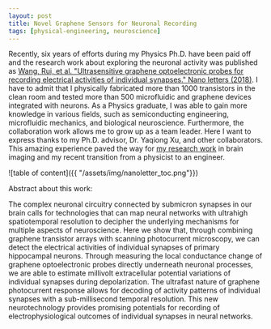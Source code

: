 ```yaml
---
layout: post
title: Novel Graphene Sensors for Neuronal Recording
tags: [physical-engineering, neuroscience]
---
```


Recently, six years of efforts during my Physics Ph.D. have been paid off and the research work about exploring the neuronal activity was published as [Wang, Rui, et al. "Ultrasensitive graphene optoelectronic probes for recording electrical activities of individual synapses." Nano letters (2018)](https://pubs.acs.org/doi/10.1021/acs.nanolett.8b02298). I have to admit that I physically fabricated more than 1000 transistors in the clean room and tested more than 500 microfluidic and graphene devices integrated with neurons. As a Physics graduate, I was able to gain more knowledge in various fields, such as semiconducting engineering, microfluidic mechanics, and biological neuroscience. Furthermore, the collaboration work allows me to grow up as a team leader. Here I want to express thanks to my Ph.D. advisor, Dr. Yaqiong Xu, and other collaborators. This amazing experience paved the way for [my research work](http://www.rui-wang.com/2018/07/02/double-fusion-model-with-pymc3.html) in brain imaging and my recent transition from a physicist to an engineer. 

![table of content]({{ "/assets/img/nanoletter_toc.png"}})

Abstract about this work:

The complex neuronal circuitry connected by submicron synapses in our brain calls for technologies that can map neural networks with ultrahigh spatiotemporal resolution to decipher the underlying mechanisms for multiple aspects of neuroscience. Here we show that, through combining graphene transistor arrays with scanning photocurrent microscopy, we can detect the electrical activities of individual synapses of primary hippocampal neurons. Through measuring the local conductance change of graphene optoelectronic probes directly underneath neuronal processes, we are able to estimate millivolt extracellular potential variations of individual synapses during depolarization. The ultrafast nature of graphene photocurrent response allows for decoding of activity patterns of individual synapses with a sub-millisecond temporal resolution. This new neurotechnology provides promising potentials for recording of electrophysiological outcomes of individual synapses in neural networks.
